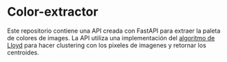 # Color-extractor

Este repositorio contiene una API creada con FastAPI para extraer la paleta de colores de images.
La API utiliza una implementación del [algoritmo de Lloyd](https://en.wikipedia.org/wiki/Lloyd%27s_algorithm) para hacer clustering con los pixeles de imagenes y retornar los centroides.

